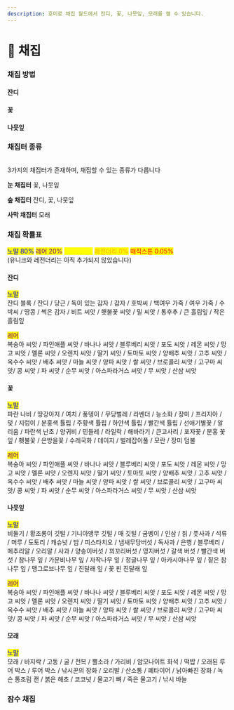 ```yaml
---
description: 호미로 채집 월드에서 잔디, 꽃, 나뭇잎, 모래를 캘 수 있습니다.
---
```


# 🌿 채집

### 채집 방법

#### 잔디

#### 꽃

#### 나뭇잎

### 채집터 종류

<figure><img src="broken-reference" alt=""><figcaption></figcaption></figure>

3가지의 채집터가 존재하며, 채집할 수 있는 종류가 다릅니다

**눈 채집터**  꽃, 나뭇잎

**숲 채집터**  잔디, 꽃, 나뭇잎

**사막 채집터**  모래

### 채집 확률표

<mark style="color:blue;">노말 80%</mark> <mark style="color:purple;">레어 20%</mark> <mark style="color:yellow;">유니크 0%</mark> <mark style="color:orange;">레전더리 0%</mark> <mark style="color:red;">매직스톤 0.05%</mark>\
(유니크와 레전더리는 아직 추가되지 않았습니다)

#### 잔디

<mark style="color:blue;">노말</mark>\
잔디 블록 / 잔디 / 당근 / 독이 있는 감자 / 감자 / 호박씨 / 백여우 가죽 / 여우 가죽 / 수박씨 / 땅콩 / 썩은 감자 / 비트 씨앗 / 횃불꽃 씨앗 / 밀 씨앗 / 통후추 / 큰 흘림잎 / 작은 흘림잎

<mark style="color:purple;">레어</mark>\
복숭아 씨앗 / 파인애플 씨앗 / 바나나 씨앗 / 블루베리 씨앗 / 포도 씨앗 / 레몬 씨앗 / 망고 씨앗 / 멜론 씨앗 / 오렌지 씨앗 / 딸기 씨앗 / 토마토 씨앗 / 양배추 씨앗 / 고추 씨앗 / 옥수수 씨앗 / 배추 씨앗 / 마늘 씨앗 / 양파 씨앗 / 쌀 씨앗 / 브로콜리 씨앗 / 고구마  씨앗/ 콩 씨앗 / 파 씨앗 / 순무 씨앗 / 아스파라거스 씨앗 / 무 씨앗 / 산삼 씨앗

#### 꽃

<mark style="color:blue;">노말</mark>\
파란 나비 / 땅강아지 / 여치 / 풍뎅이 / 무당벌레 / 라벤더 / 능소화 / 장미 / 프리지아 / 덫 / 지렁이 / 분홍색 튤립 / 주황색 튤립 / 하얀색 튤립 / 빨간색 튤립 / 선애기별꽃 / 알리움 / 파란색 난초 / 양귀비 / 민들레 / 라일락 / 해바라기 / 큰고사리 / 포자꽃 / 분홍 꽃잎 / 횃불꽃 / 은방을꽃 / 수레국화 / 데이지 / 벌레잡이풀 / 모란 / 장미 덤불

<mark style="color:purple;">레어</mark>\
복숭아 씨앗 / 파인애플 씨앗 / 바나나 씨앗 / 블루베리 씨앗 / 포도 씨앗 / 레몬 씨앗 / 망고 씨앗 / 멜론 씨앗 / 오렌지 씨앗 / 딸기 씨앗 / 토마토 씨앗 / 양배추 씨앗 / 고추 씨앗 / 옥수수 씨앗 / 배추 씨앗 / 마늘 씨앗 / 양파 씨앗 / 쌀 씨앗 / 브로콜리 씨앗 / 고구마  씨앗/ 콩 씨앗 / 파 씨앗 / 순무 씨앗 / 아스파라거스 씨앗 / 무 씨앗 / 산삼 씨앗

#### 나뭇잎

<mark style="color:blue;">노말</mark>\
비둘기 / 황조롱이 깃털 / 기니아앵무 깃털 / 매 깃털 / 굼벵이 / 인삼 / 칡 / 풋사과 / 석류 / 머루 / 도토리 / 캐슈넛 / 밤 / 피스타치오 / 냄새무당버섯 / 독사과 / 은행 / 블루베리 / 메추리알 / 오리알 / 사과 / 양송이버섯 / 꾀꼬리버섯 / 영지버섯 / 갈색 버섯 / 빨간색 버섯 / 참나무 잎 / 가문비나무 잎 / 자작나무 잎 / 정글나무 잎 / 아카시아나무 잎 / 짙은 참나무 잎 / 맹그로브나무 잎 / 진달래 잎 / 꽃 핀 진달래 잎

<mark style="color:purple;">레어</mark>\
복숭아 씨앗 / 파인애플 씨앗 / 바나나 씨앗 / 블루베리 씨앗 / 포도 씨앗 / 레몬 씨앗 / 망고 씨앗 / 멜론 씨앗 / 오렌지 씨앗 / 딸기 씨앗 / 토마토 씨앗 / 양배추 씨앗 / 고추 씨앗 / 옥수수 씨앗 / 배추 씨앗 / 마늘 씨앗 / 양파 씨앗 / 쌀 씨앗 / 브로콜리 씨앗 / 고구마  씨앗/ 콩 씨앗 / 파 씨앗 / 순무 씨앗 / 아스파라거스 씨앗 / 무 씨앗 / 산삼 씨앗

#### 모래

<mark style="color:blue;">노말</mark>\
모래 / 바지락 / 고동 / 굴 / 전복 / 뿔소라 / 가리비 / 암모나이트 화석 / 떡밥 / 오래된 루어 박스 / 루어 박스 / 낚시꾼의 장화 / 오리발 / 산소통 / 폐타이어 / 낡아빠진 장화 / 녹슨 통조림 캔 / 붉은 해초 / 코코넛 / 물고기 뼈 / 죽은 물고기 / 낚시 바늘

### 잠수 채집

